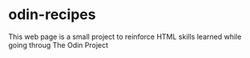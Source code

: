 # odin-recipes
This web page is a small project to reinforce HTML skills learned while going throug The Odin Project